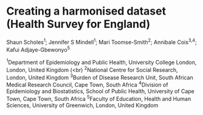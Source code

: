 # Creating a harmonised dataset (Health Survey for England)

Shaun Scholes<sup>1</sup>; Jennifer S Mindell<sup>1</sup>; Mari Toomse-Smith<sup>2</sup>; Annibale Cois<sup>3,4</sup>; Kafui Adjaye-Gbewonyo<sup>5</sup>

<sup>1</sup>Department of Epidemiology and Public Health, University College London, London, United Kingdom (<br)
<sup>2</sup>National Centre for Social Research, London, United Kingdom
<sup>3</sup>Burden of Disease Research Unit, South African Medical Research Council, Cape Town, South Africa
<sup>4</sup>Division of Epidemiology and Biostatistics, School of Public Health, University of Cape Town, Cape Town, South Africa
<sup>5</sup>Faculty of Education, Health and Human Sciences, University of Greenwich, London, United Kingdom

